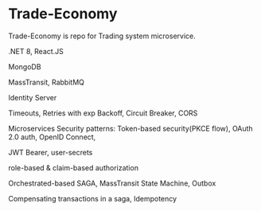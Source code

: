 # Trade-Economy

Trade-Economy is repo for Trading system microservice.

.NET 8, React.JS

MongoDB

MassTransit, RabbitMQ

Identity Server

Timeouts, Retries with exp Backoff,
Circuit Breaker,
CORS

Microservices Security patterns: 
Token-based security(PKCE flow),
OAuth 2.0 auth,
OpenID Connect,

JWT Bearer, user-secrets

role-based & claim-based authorization

Orchestrated-based SAGA, MassTransit State Machine, Outbox

Compensating transactions in a saga, Idempotency

